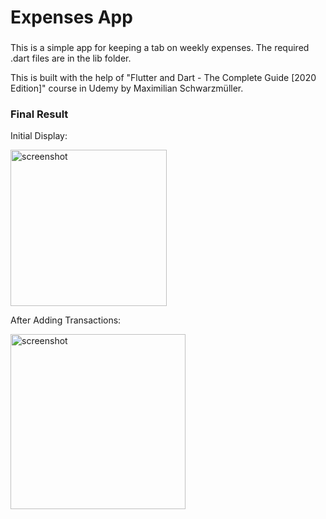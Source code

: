# Expenses App

###
This is a simple app for keeping a tab on weekly expenses.
The required .dart files are in the lib folder.

This is built with the help of "Flutter and Dart - The Complete Guide [2020 Edition]" course in Udemy by Maximilian Schwarzmüller.


### Final Result
Initial Display:

<img width="250" alt="screenshot" src="https://user-images.githubusercontent.com/33724590/84913592-555ffd00-b0d8-11ea-8c25-36f2d0f2c3ea.png">



After Adding Transactions: 

<img width="280" alt="screenshot" src="https://user-images.githubusercontent.com/33724590/84069170-bbb59300-a9e7-11ea-8831-ae75d8350f97.png">



